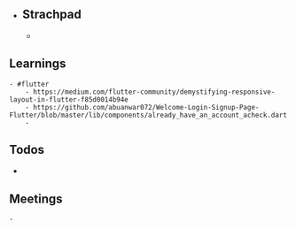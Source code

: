 - ## Strachpad
	-
## Learnings
	- #flutter
		- https://medium.com/flutter-community/demystifying-responsive-layout-in-flutter-f85d0014b94e
		- https://github.com/abuanwar072/Welcome-Login-Signup-Page-Flutter/blob/master/lib/components/already_have_an_account_acheck.dart
		-
## Todos
-
## Meetings
	-